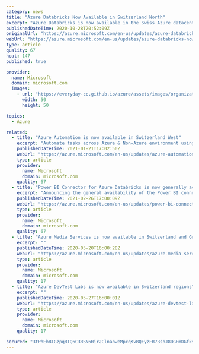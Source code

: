 ```yaml
---
category: news
title: "Azure Databricks Now Available in Switzerland North"
excerpt: "Azure Databricks is now available in the Swiss Azure datacenters which marks another milestone on the way to digitize Switzerland"
publishedDateTime: 2020-10-28T20:52:09Z
originalUrl: "https://azure.microsoft.com/en-us/updates/azure-databricks-now-available-in-switzerland-north/"
webUrl: "https://azure.microsoft.com/en-us/updates/azure-databricks-now-available-in-switzerland-north/"
type: article
quality: 67
heat: 147
published: true

provider:
  name: Microsoft
  domain: microsoft.com
  images:
    - url: "https://everyday-cc.github.io/azure/assets/images/organizations/microsoft.com-50x50.jpg"
      width: 50
      height: 50

topics:
  - Azure

related:
  - title: "Azure Automation is now available in Switzerland West"
    excerpt: "Automate tasks across Azure & Non-Azure environment using PowerShell and Python based scripts. "
    publishedDateTime: 2021-01-21T17:02:50Z
    webUrl: "https://azure.microsoft.com/en-us/updates/azure-automation-in-switzerland-west-region/"
    type: article
    provider:
      name: Microsoft
      domain: microsoft.com
    quality: 67
  - title: "Power BI Connector for Azure Databricks is now generally available"
    excerpt: "Announcing the general availability of the Power BI connector for Azure Databricks, for Power BI Service and Power BI Desktop 2.85.681.0. "
    publishedDateTime: 2021-02-26T17:00:09Z
    webUrl: "https://azure.microsoft.com/en-us/updates/power-bi-connector-for-azure-databricks-is-now-generally-available/"
    type: article
    provider:
      name: Microsoft
      domain: microsoft.com
    quality: 67
  - title: "Azure Media Services is now available in Switzerland and Germany"
    excerpt: ""
    publishedDateTime: 2020-05-20T16:00:28Z
    webUrl: "https://azure.microsoft.com/en-us/updates/azure-media-services-is-now-available-in-switzerland-and-germany/"
    type: article
    provider:
      name: Microsoft
      domain: microsoft.com
    quality: 17
  - title: "Azure DevTest Labs is now available in Switzerland regions"
    excerpt: ""
    publishedDateTime: 2020-05-27T16:00:01Z
    webUrl: "https://azure.microsoft.com/en-us/updates/azure-devtest-labs-is-now-available-in-switzerland-regions/"
    type: article
    provider:
      name: Microsoft
      domain: microsoft.com
    quality: 17

secured: "3tPhEhBIGzpqRTQ6C3RSN6Hir2ClnanweMpcqKvBQEyzFR7BsoJ8DGFmDGfksCNheWO5WrBzjufzVy3x05JpLnZ/n5tBDYlhdOEC6GGXvx85sM2ZeKLJFtZmlYZ7uZYcmuefAqUsZp7Wn2riYIWtdO6j6NfL8JN9WPChrR5rSWA6B2cyDvDy62ULQC7Zp+Xn1drd3Y1ubKBNkkV1oAFJtk1jao4rZEHAbwcKkKPc1LxQJXU9WTFuEjSIOHRnWDPmcdV6n1gPUMz/WV1TGSuZlPq6atCS9vXLA5YyUQzxJYSoCWtNtn4MrMuxyG1TH+erOHvw3OA4iCdZ259BD2xKfV5uY/y0Rv0kgaxZiqq9eWY=;3RcXy3W+4i0ysLgBZzHhow=="
---
```


